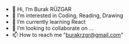 - 👋 Hi, I’m Burak RÜZGAR
- 👀 I’m interested in Coding, Reading, Drawing
- 🌱 I’m currently learning React
- 💞️ I’m looking to collaborate on ...
- 📫 How to reach me "burakrzgr@gmail.com"

<!---
burakrzgr/burakrzgr is a ✨ special ✨ repository because its `README.md` (this file) appears on your GitHub profile.
You can click the Preview link to take a look at your changes.
--->
